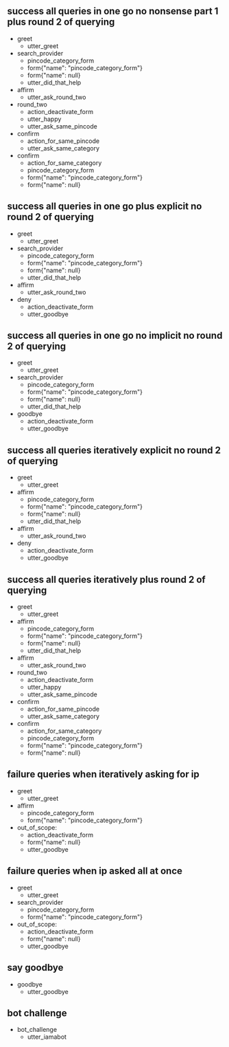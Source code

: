 ## success all queries in one go no nonsense part 1 plus round 2 of querying
* greet
  - utter_greet
* search_provider
  - pincode_category_form
  - form{"name": "pincode_category_form"}
  - form{"name": null}
  - utter_did_that_help
* affirm
  - utter_ask_round_two
* round_two
  - action_deactivate_form
  - utter_happy
  - utter_ask_same_pincode
* confirm
  - action_for_same_pincode
  - utter_ask_same_category
* confirm
  - action_for_same_category
  - pincode_category_form
  - form{"name": "pincode_category_form"}
  - form{"name": null}

## success all queries in one go plus explicit no round 2 of querying
* greet
  - utter_greet
* search_provider
  - pincode_category_form
  - form{"name": "pincode_category_form"}
  - form{"name": null}
  - utter_did_that_help
* affirm
  - utter_ask_round_two
* deny
  - action_deactivate_form
  - utter_goodbye

## success all queries in one go no implicit no round 2 of querying
* greet
  - utter_greet
* search_provider
  - pincode_category_form
  - form{"name": "pincode_category_form"}
  - form{"name": null}
  - utter_did_that_help
* goodbye
  - action_deactivate_form
  - utter_goodbye

## success all queries iteratively explicit no round 2 of querying
* greet
  - utter_greet
* affirm
  - pincode_category_form
  - form{"name": "pincode_category_form"}
  - form{"name": null}
  - utter_did_that_help
* affirm
  - utter_ask_round_two
* deny
  - action_deactivate_form
  - utter_goodbye

## success all queries iteratively plus round 2 of querying
* greet
  - utter_greet
* affirm
  - pincode_category_form
  - form{"name": "pincode_category_form"}
  - form{"name": null}
  - utter_did_that_help
* affirm
  - utter_ask_round_two
* round_two
  - action_deactivate_form
  - utter_happy
  - utter_ask_same_pincode
* confirm
  - action_for_same_pincode
  - utter_ask_same_category
* confirm
  - action_for_same_category
  - pincode_category_form
  - form{"name": "pincode_category_form"}
  - form{"name": null}

## failure queries when iteratively asking for ip
* greet
  - utter_greet
* affirm
  - pincode_category_form
  - form{"name": "pincode_category_form"}
* out_of_scope:
  - action_deactivate_form
  - form{"name": null}
  - utter_goodbye

## failure queries when ip asked all at once
* greet
  - utter_greet
* search_provider
  - pincode_category_form
  - form{"name": "pincode_category_form"}
* out_of_scope:
  - action_deactivate_form
  - form{"name": null}
  - utter_goodbye

## say goodbye
* goodbye
  - utter_goodbye

## bot challenge
* bot_challenge
  - utter_iamabot
